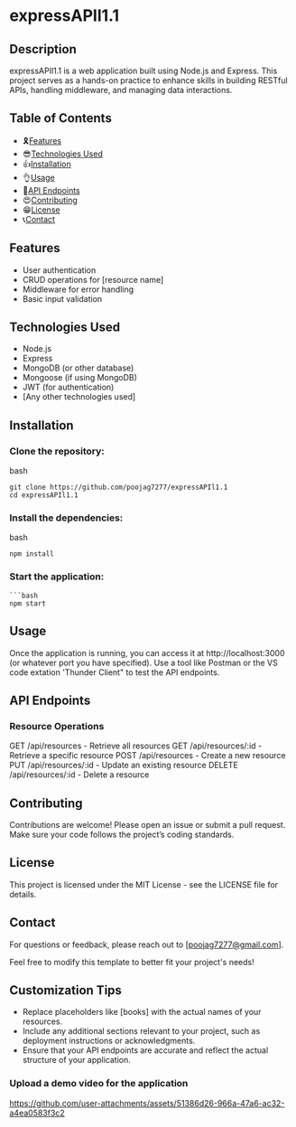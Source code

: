# expressAPIl1.1

## Description

expressAPIl1.1 is a web application built using Node.js and Express. This project serves as a hands-on practice to enhance skills in building RESTful APIs, handling middleware, and managing data interactions.

## Table of Contents

- 🎗️[Features](#features)
- 😎[Technologies Used](#technologies-used)
- 👍[Installation](#installation)
- 👌[Usage](#usage)
- 🫡[API Endpoints](#api-endpoints)
- 😍[Contributing](#contributing)
- 😁[License](#license)
- 📞[Contact](#contact)

## Features

- User authentication
- CRUD operations for [resource name]
- Middleware for error handling
- Basic input validation

## Technologies Used

- Node.js
- Express
- MongoDB (or other database)
- Mongoose (if using MongoDB)
- JWT (for authentication)
- [Any other technologies used]

## Installation

### Clone the repository:
    
bash 

    git clone https://github.com/poojag7277/expressAPIl1.1
    cd expressAPIl1.1
### Install the dependencies:
    
bash

    npm install
    
### Start the application:

    ```bash
    npm start
## Usage
Once the application is running, you can access it at http://localhost:3000 (or whatever port you have specified). Use a tool like Postman or the VS code extation 'Thunder Client" to test the API endpoints.

## API Endpoints

### Resource Operations

GET /api/resources - Retrieve all resources
GET /api/resources/:id - Retrieve a specific resource
POST /api/resources - Create a new resource
PUT /api/resources/:id - Update an existing resource
DELETE /api/resources/:id - Delete a resource

## Contributing
Contributions are welcome! Please open an issue or submit a pull request. Make sure your code follows the project’s coding standards.

## License
This project is licensed under the MIT License - see the LICENSE file for details.

## Contact
For questions or feedback, please reach out to [poojag7277@gmail.com].

Feel free to modify this template to better fit your project's needs!



## Customization Tips
- Replace placeholders like [books] with the actual names of your resources.
- Include any additional sections relevant to your project, such as deployment instructions or acknowledgments.
- Ensure that your API endpoints are accurate and reflect the actual structure of your application.


### Upload a demo video for the application
https://github.com/user-attachments/assets/51386d26-966a-47a6-ac32-a4ea0583f3c2
